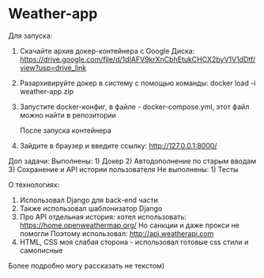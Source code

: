 # Weather-app

Для запуска:
1) Скачайте архив докер-контейнера с Google Диска:
    https://drive.google.com/file/d/1dIAFV9krXnCbhEtukCHCX2byV1V1dDtf/view?usp=drive_link
2) Разархивируйте докер в систему с помощью команды:
     docker load -i weather-app.zip
3) Запустите docker-конфиг, в файле - docker-compose.yml, этот файл можно найти в репозитории

    После запуска контейнера
4) Зайдите в браузер и введите ссылку: http://127.0.0.1:8000/


Доп задачи:
  Выполнены:
      1) Докер
      2) Автодополнение по старым вводам
      3) Сохранение и API истории пользователя
   Не выполнены:
      1) Тесты

О технологиях:
1) Использовал Django для back-end части
2) Также использовал шаблонизатор Django
3) Про API отдельная история:
      хотел использовать: https://home.openweathermap.org/
         Но санкции и даже прокси не помогли
   Поэтому использовал: http://api.weatherapi.com
4) HTML, CSS моя слабая сторона - использовал готовые css стили и самописные

Более подробно могу рассказать не текстом)
